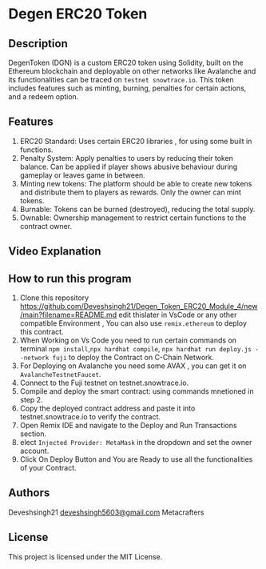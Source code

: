 # Degen ERC20 Token 
## Description
DegenToken (DGN) is a custom ERC20 token using Solidity, built on the Ethereum blockchain and deployable on other networks like Avalanche and its functionalities can be traced on ```testnet snowtrace.io```. This token includes features such as minting, burning, penalties for certain actions, and a redeem option.
## Features
1. ERC20 Standard: Uses certain  ERC20 libraries , for using some built in functions.
2. Penalty System: Apply penalties to users by reducing their token balance. Can be applied if player shows abusive behaviour during gameplay or leaves game in between.
3. Minting new tokens: The platform should be able to create new tokens and distribute them to players as rewards. Only the owner can mint tokens.
4. Burnable: Tokens can be burned (destroyed), reducing the total supply.
5. Ownable: Ownership management to restrict certain functions to the contract owner.

## Video Explanation 

## How to run this program
 1. Clone this repository https://github.com/Deveshsingh21/Degen_Token_ERC20_Module_4/new/main?filename=README.md edit thislater  in VsCode or any other compatible Environment , You can also use ```remix.ethereum``` to deploy this contract.
 2. When Working on Vs Code you need to run certain commands on terminal ```npm install```,```npx hardhat compile```, ```npx hardhat run deploy.js --network fuji``` to deploy the Contract on C-Chain Network.
 3. For Deploying on Avalanche you need some AVAX , you can get it on ```AvalancheTestnetFaucet```.
 4. Connect to the Fuji testnet on testnet.snowtrace.io.
 5. Compile and deploy the smart contract: using commands mnetioned in step 2.
 6. Copy the deployed contract address and paste it into testnet.snowtrace.io to verify the contract.
 7. Open Remix IDE and navigate to the Deploy and Run Transactions section.
 8. elect ```Injected Provider: MetaMask``` in the dropdown and set the owner account.
 9. Click On Deploy Button and You are Ready to use all the functionalities of your Contract.

## Authors 
Deveshsingh21 deveshsingh5603@gmail.com
Metacrafters

## License
This project is licensed under the MIT License.

   


